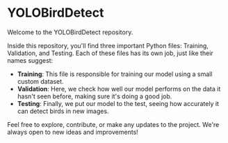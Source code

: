 # YOLOBirdDetect
Welcome to the YOLOBirdDetect repository.

Inside this repository, you'll find three important Python files: Training, Validation, and Testing. Each of these files has its own job, just like their names suggest:

- **Training**: This file is responsible for training our model using a small custom dataset.
- **Validation**: Here, we check how well our model performs on the data it hasn't seen before, making sure it's doing a good job.
- **Testing**: Finally, we put our model to the test, seeing how accurately it can detect birds in new images.

Feel free to explore, contribute, or make any updates to the project. We're always open to new ideas and improvements!
